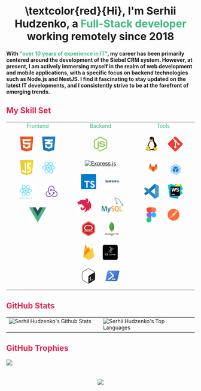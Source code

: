 # <div align="center"> \textcolor{red}{Hi}, I'm Serhii Hudzenko, a <span style="color:#41b883;">Full-Stack developer</span> working remotely since 2018 </div>

#### <div  align="left">With <span style="color:#41b883;">"over 10 years of experience in IT"</span>, my career has been primarily centered around the development of the Siebel CRM system. However, at present, I am actively immersing myself in the realm of web development and mobile applications, with a specific focus on backend technologies such as Node.js and NestJS. I find it fascinating to stay updated on the latest IT developments, and I consistently strive to be at the forefront of emerging trends.

## <span style="color:#e0234e;">My Skill Set</span>

<table><tr><td valign="top" width="33%" align="center">

<div style="color: #41b883; margin-bottom: 10px;" align="center" color=" #41b883">Frontend</div>

<div>
<a href="https://en.wikipedia.org/wiki/HTML5" target="_blank"><img style="margin: 10px" src="./img/frontend/html5.svg" alt="HTML5" height="40" /></a>
<a href="https://www.w3schools.com/css/" target="_blank"><img style="margin: 10px" src="./img/frontend/css3.svg" alt="CSS3" height="40" /></a>
<a href="https://www.javascript.com/" target="_blank"><img style="margin: 10px" src="./img/frontend/javascript.svg" alt="JavaScript" height="40" /></a>
<a href="https://reactjs.org/" target="_blank"><img style="margin: 10px" src="./img/frontend/react.svg" alt="React" height="40" /></a>
<a href="https://reactnative.dev/" target="_blank"><img style="margin: 10px" src="./img/frontend/react-native.svg" alt="React Native" height="40" /></a>
<a href="https://redux.js.org/" target="_blank"><img style="margin: 10px" src="./img/frontend/redux.svg" alt="Redux" height="40" /></a>
<a href="https://vuejs.org/" target="_blank"><img style="margin: 10px" src="./img/frontend/vue.svg" alt="Vue.js" height="40" /></a>
</div>

</td><td valign="top" width="33%" align="center">
<div style="color: #41b883; margin-bottom: 10px;" align="center">Backend</div>

<div align="center">
<a href="https://nodejs.org/" target="_blank"><img style="margin: 10px" src="./img/backend/nodejs.svg" alt="Node.js" height="40" /></a>
<a href="https://expressjs.com/" target="_blank"><img style="margin: 10px" src="https://profilinator.rishav.dev/skills-assets/express-original-wordmark.svg" alt="Express.js" height="40" /></a>
<a href="https://www.typescriptlang.org/" target="_blank"><img style="margin: 10px" src="./img/backend/typescript.svg" alt="TypeScript" height="40" /></a>
<a href="https://www.oracle.com/cx/siebel/" target="_blank"><img style="margin: 10px" src="./img/backend/siebel.svg" alt="Siebel CRM" height="40" /></a>
<a href="https://nestjs.com/" target="_blank"><img style="margin: 10px" src="./img/backend/nestjs.svg" alt="NestJS" height="40" /></a>
<a href="https://www.mysql.com/" target="_blank"><img style="margin: 10px" src="./img/backend/db/mysql.svg" alt="MySQL" height="40" /></a>
<a href="https://www.oracle.com/in/index.html" target="_blank"><img style="margin: 10px" src="./img/backend/db/oracle-db.svg" alt="Oracle" height="40" /></a>
<a href="https://www.mongodb.com/" target="_blank"><img style="margin: 10px" src="./img/backend/db/mongodb.svg" alt="MongoDB" height="40" /></a>
<a href="https://firebase.google.com/" target="_blank"><img style="margin: 10px" src="./img/backend/db/firebase.svg" alt="Firebase" height="40" /></a>
<a href="https://www.microsoft.com/en-us/sql-server/" target="_blank"><img style="margin: 10px" src="./img/backend/db/mssql.png" alt="MSSql" height="40" /></a>
<a href="https://www.gnu.org/software/bash/" target="_blank"><img style="margin: 10px" src="./img/backend/bash.svg" alt="Bash" height="40" /></a>
<a href="https://learn.microsoft.com/en-us/powershell/" target="_blank"><img style="margin: 10px" src="./img/backend/powershell.png" alt="Powershell" height="40" /></a>
</div>

</td><td valign="top" width="33%" align="center">
<div style="color: #41b883; margin-bottom: 10px;" align="center">Tools</div>

<div align="center">
<a href="https://www.linux.org/" target="_blank"><img style="margin: 10px" src="./img/devops/os/linux.svg" alt="Linux" height="40" /></a>
<a href="https://github.com/" target="_blank"><img style="margin: 10px" src="./img/devops/tools/github.svg" alt="Git" height="40" /></a>
<a href="https://about.gitlab.com/" target="_blank"><img style="margin: 10px" src="./img/devops/tools/gitlab.svg" alt="GitLab" height="40" /></a>
<a href="https://webpack.js.org/" target="_blank"><img style="margin: 10px" src="./img/devops/tools/webpack.svg" alt="Webpack" height="30" /></a>
<a href="https://code.visualstudio.com/" target="_blank"><img style="margin: 10px" src="./img/devops/tools/vscode.svg" alt="VS Code" height="40" /></a>
<a href="https://www.jetbrains.com/webstorm/" target="_blank"><img style="margin: 10px" src="./img/devops/tools/webshtorm.svg" alt="Webstorm" height="40" /></a>
<a href="https://www.figma.com/community/" target="_blank"><img style="margin: 10px" src="./img/frontend/figma.svg" alt="Figma" height="40" /></a>
<a href="https://www.postman.com/" target="_blank"><img style="margin: 10px" src="./img/frontend/postman.svg" alt="Postman" height="40" /></a>
</div>

</td></tr></table>

<!-- Instuction to modify charts https://github.com/anuraghazra/github-readme-stats?tab=readme-ov-file#customization -->

## <span style="color:#e0234e;">GitHub Stats</span>

<table align="center" width="100%"><tr><td valign="top" width="50%" align="center>
<a href="https://github.com/gudzsv" height="100%">
<img  alt="Serhii Hudzenko's Github Stats" src="https://github-readme-stats.vercel.app/api?username=gudzsv&title_color=e0234e&text_bold=true&text_color=33a9dc&show_icons=true&icon_color=e0234e&ring_color=e0234e&bg_color=0d1117&hide_border=true&border_radius=6&border_color=30363d"/></a>
</td><td valign="top" width="50%" align="center>
<a href="https://github.com/gudzsv" height="100%">
<img alt="Serhii Hudzenko's Top Languages" src="https://github-readme-stats.vercel.app/api/top-langs/?username=gudzsv&langs_count=8&count_private=true&layout=compact&title_color=e0234e&text_bold=false&text_color=33a9dc&bg_color=0d1117&hide_border=true&border_radius=6&border_color=30363d" /></a>
</td></tr></table>

<!-- <b>Note:</b> Top languages is only a metric of the languages my public code consists of and doesn't reflect experience or skill level.-->

## <span style="color:#e0234e;">GitHub Trophies</span>

![](https://github-profile-trophy.vercel.app/?username=gudzsv&theme=radical&no-frame=false&no-bg=true&margin-w=4)

<br/>
<div align="center">
<img src="https://komarev.com/ghpvc/?username=gudzsv&&style=flat-square" align="center" />
</div>

<!--
**gudzsv/gudzsv** is a ✨ _special_ ✨ repository because its `README.md` (this file) appears on your GitHub profile.

Here are some ideas to get you started:

- 🔭 I’m currently working on ...
- 🌱 I’m currently learning ...
- 👯 I’m looking to collaborate on ...
- 🤔 I’m looking for help with ...
- 💬 Ask me about ...
- 📫 How to reach me: ...
- 😄 Pronouns: ...
- ⚡ Fun fact: ...
-->
